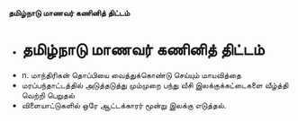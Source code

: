 **தமிழ்நாடு மாணவர் கணினித் திட்டம்**
- # தமிழ்நாடு மாணவர் கணினித் திட்டம்
- n. மாந்திரிகன் தொப்பியை வைத்துக்கொண்டு செய்யும் மாயவித்தை
- மரப்பந்தாட்டத்தில் அடுத்தடுத்து மும்முறை பந்து வீசி இலக்குக்கட்டைகளை வீழ்த்தி வெற்றி பெறுதல்
- விளையாட்டுகளில் ஒரே ஆட்டக்காரர் மூன்று இலக்கு எடுத்தல்.

